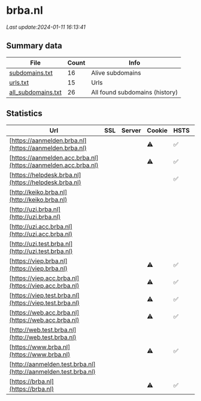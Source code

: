 # brba.nl
*Last update:2024-01-11 16:13:41*
## Summary data
| File       | Count | Info |
|------------|-------|------|
|[subdomains.txt](/data/brba/subdomains.txt)|16|Alive subdomains|
|[urls.txt](/data/brba/urls.txt)|15|Urls|
|[all_subdomains.txt](/data/brba/all_subdomains.txt)|26|All found subdomains (history)|
## Statistics
| Url | SSL | Server | Cookie | HSTS | CSP | XFO | XXP | RP | Tech |
|------------|-------|------|------|------|------|------|------|------|------|
|[https://aanmelden.brba.nl](https://aanmelden.brba.nl)| ||:warning: |:white_check_mark: |:warning: |:white_check_mark: |:white_check_mark: |:white_check_mark: |HSTS|
|[https://aanmelden.acc.brba.nl](https://aanmelden.acc.brba.nl)| ||:warning: |:white_check_mark: |:warning: |:white_check_mark: | |:white_check_mark: |HSTS|
|[https://helpdesk.brba.nl](https://helpdesk.brba.nl)| || |:white_check_mark: | |:white_check_mark: |:white_check_mark: |:white_check_mark: |HSTS|
|[http://keiko.brba.nl](http://keiko.brba.nl)| | | | | | | |:white_check_mark: ||
|[http://uzi.brba.nl](http://uzi.brba.nl)| | | | | | | |:white_check_mark: ||
|[http://uzi.acc.brba.nl](http://uzi.acc.brba.nl)| | | | | | | |:white_check_mark: ||
|[http://uzi.test.brba.nl](http://uzi.test.brba.nl)| | | | | | | |:white_check_mark: ||
|[https://viep.brba.nl](https://viep.brba.nl)| ||:warning: |:white_check_mark: |:warning: |:white_check_mark: |:white_check_mark: |:white_check_mark: |HSTS|
|[https://viep.acc.brba.nl](https://viep.acc.brba.nl)| ||:warning: |:white_check_mark: |:white_check_mark: | |:white_check_mark: |HSTS|
|[https://viep.test.brba.nl](https://viep.test.brba.nl)| ||:warning: |:white_check_mark: |:warning: |:white_check_mark: | |:white_check_mark: |HSTS|
|[https://web.acc.brba.nl](https://web.acc.brba.nl)| ||:warning: |:white_check_mark: |:warning: |:white_check_mark: | |:white_check_mark: |HSTS|
|[http://web.test.brba.nl](http://web.test.brba.nl)| | | | | | | |:white_check_mark: ||
|[https://www.brba.nl](https://www.brba.nl)| ||:warning: |:white_check_mark: |:warning: |:white_check_mark: |:white_check_mark: |:white_check_mark: |HSTS|
|[http://aanmelden.test.brba.nl](http://aanmelden.test.brba.nl)| | | | | | | |:white_check_mark: ||
|[https://brba.nl](https://brba.nl)| ||:warning: |:white_check_mark: |:warning: |:white_check_mark: |:white_check_mark: |:white_check_mark: |HSTS|